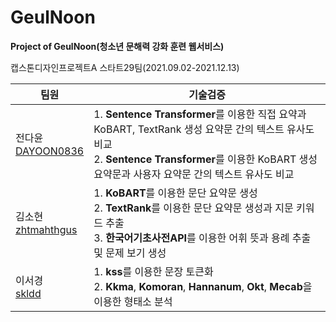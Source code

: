 # GeulNoon
<b>Project of GeulNoon(청소년 문해력 강화 훈련 웹서비스)</b>

캡스톤디자인프로젝트A 스타트29팀(2021.09.02-2021.12.13)

팀원 | 기술검증 |
---- | ---- | 
전다윤<br>[DAYOON0836](https://github.com/DAYOON0836)| 1. <b>Sentence Transformer</b>를 이용한 직접 요약과 KoBART, TextRank 생성 요약문 간의 텍스트 유사도 비교<br>2. <b>Sentence Transformer</b>를 이용한 KoBART 생성 요약문과 사용자 요약문 간의 텍스트 유사도 비교
|김소현<br>[zhtmahthgus](https://github.com/zhtmahthgus)| 1. <b>KoBART</b>를 이용한 문단 요약문 생성<br>2. <b>TextRank</b>를 이용한 문단 요약문 생성과 지문 키워드 추출<br>3. <b>한국어기초사전API</b>를 이용한 어휘 뜻과 용례 추출 및 문제 보기 생성
|이서경<br>[skldd](https://github.com/skldd)| 1. <b>kss</b>를 이용한 문장 토큰화<br>2. <b>Kkma</b>, <b>Komoran</b>, <b>Hannanum</b>, <b>Okt</b>, <b>Mecab</b>을 이용한 형태소 분석
